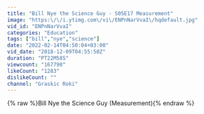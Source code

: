 ```yaml
---
title: "Bill Nye the Science Guy - S05E17 Measurement"
image: "https:\/\/i.ytimg.com\/vi\/ENPnNarVvaI\/hqdefault.jpg"
vid_id: "ENPnNarVvaI"
categories: "Education"
tags: ["bill","nye","science"]
date: "2022-02-14T04:50:04+03:00"
vid_date: "2018-12-09T04:55:50Z"
duration: "PT22M58S"
viewcount: "167798"
likeCount: "1283"
dislikeCount: ""
channel: "Graskic Roki"
---
```

{% raw %}Bill Nye the Science Guy (Measurement){% endraw %}
